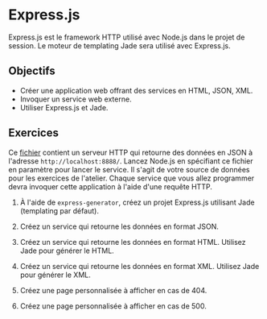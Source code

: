 Express.js
==========

Express.js est le framework HTTP utilisé avec Node.js dans le projet de session.
Le moteur de templating Jade sera utilisé avec Express.js.

Objectifs
---------

* Créer une application web offrant des services en HTML, JSON, XML.
* Invoquer un service web externe.
* Utiliser Express.js et Jade.

Exercices
---------

Ce [fichier](data-server.js) contient un serveur HTTP qui retourne des données
en JSON à l'adresse `http://localhost:8888/`. Lancez Node.js en spécifiant ce
fichier en paramètre pour lancer le service. Il s'agit de votre source de
données pour les exercices de l'atelier. Chaque service que vous allez
programmer devra invoquer cette application à l'aide d'une requête HTTP.

1. À l'aide de `express-generator`, créez un projet Express.js utilisant Jade
   (templating par défaut).

2. Créez un service qui retourne les données en format JSON.

3. Créez un service qui retourne les données en format HTML. Utilisez Jade pour
   générer le HTML.

4. Créez un service qui retourne les données en format XML. Utilisez Jade pour
   générer le XML.

5. Créez une page personnalisée à afficher en cas de 404.

6. Créez une page personnalisée à afficher en cas de 500.

<!-- Solutions -->
<!-- --------- -->

<!-- * [Exercices #1 à #6](Solutions/) -->
